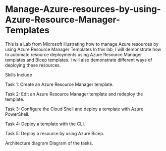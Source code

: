 # Manage-Azure-resources-by-using-Azure-Resource-Manager-Templates
This is a Lab from Microsoft illustrating how to manage Azure resources by using Azure Resource Manager Templates
In this lab, I will demonstrate how to automate resource deployments using Azure Resource Manager templates and Bicep templates. I will also demonstrate different ways of deploying these resources.


Skills Include


Task 1: Create an Azure Resource Manager template.

Task 2: Edit an Azure Resource Manager template and redeploy the template.

Task 3: Configure the Cloud Shell and deploy a template with Azure PowerShell.

Task 4: Deploy a template with the CLI.

Task 5: Deploy a resource by using Azure Bicep.

Architecture diagram
Diagram of the tasks.
